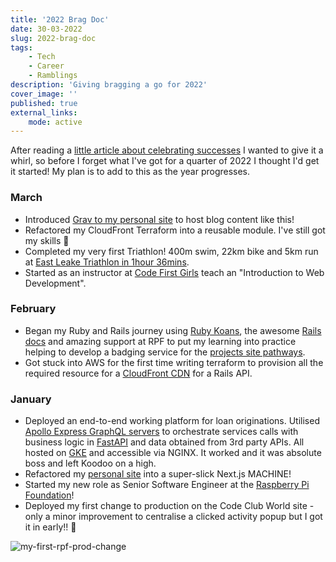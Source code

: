 ```yaml
---
title: '2022 Brag Doc'
date: 30-03-2022
slug: 2022-brag-doc
tags:
    - Tech
    - Career
    - Ramblings
description: 'Giving bragging a go for 2022'
cover_image: ''
published: true
external_links:
    mode: active
---
```


After reading a [little article about celebrating successes](https://github.com/readme/guides/document-success) I wanted to give it a whirl, so before I forget what I've got for a quarter of 2022 I thought I'd get it started! My plan is to add to this as the year progresses.

### March

- Introduced [Grav to my personal site](https://github.com/adamsuk/sradams-co-uk-content/pull/63/files) to host blog content like this!
- Refactored my CloudFront Terraform into a reusable module. I've still got my skills 💪
- Completed my very first Triathlon! 400m swim, 22km bike and 5km run at [East Leake Triathlon in 1hour 36mins](https://www.titaniumracetiming.co.uk/TRT/races/index/189/page:6?url=races%2Findex%2F189).
- Started as an instructor at [Code First Girls](https://codefirstgirls.com/courses/classes/uni-kickstarter/) teach an "Introduction to Web Development".

### February

- Began my Ruby and Rails journey using [Ruby Koans](http://rubykoans.com/), the awesome [Rails docs](https://guides.rubyonrails.org/getting_started.html) and amazing support at RPF to put my learning into practice helping to develop a badging service for the [projects site pathways](https://projects.raspberrypi.org/en/paths).
- Got stuck into AWS for the first time writing terraform to provision all the required resource for a [CloudFront CDN](https://aws.amazon.com/cloudfront/) for a Rails API.

### January

- Deployed an end-to-end working platform for loan originations. Utilised [Apollo Express GraphQL servers](https://www.apollographql.com/docs/apollo-server/) to orchestrate services calls with business logic in [FastAPI](https://fastapi.tiangolo.com/) and data obtained from 3rd party APIs. All hosted on [GKE](https://cloud.google.com/kubernetes-engine) and accessible via NGINX. It worked and it was absolute boss and left Koodoo on a high.
- Refactored my [personal site](https://github.com/adamsuk/sradams-co-uk-content/pull/45/files) into a super-slick Next.js MACHINE!
- Started my new role as Senior Software Engineer at the [Raspberry Pi Foundation](https://www.raspberrypi.org/about/meet-the-team/)!
- Deployed my first change to production on the Code Club World site - only a minor improvement to centralise a clicked activity popup but I got it in early!! 🥳

![my-first-rpf-prod-change](page://media/my-first-rpf-prod-change.png?resize=600,400)